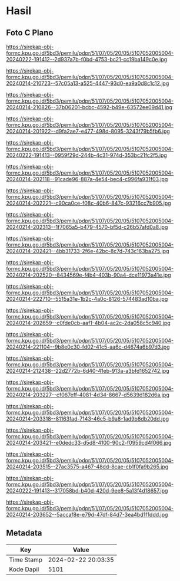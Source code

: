 # Hasil

## Foto C Plano

https://sirekap-obj-formc.kpu.go.id/5bd3/pemilu/pdpr/51/07/05/20/05/5107052005004-20240222-191412--2d937a7b-f0bd-4753-bc21-cc19ba149c0e.jpg

https://sirekap-obj-formc.kpu.go.id/5bd3/pemilu/pdpr/51/07/05/20/05/5107052005004-20240214-210723--57c05a13-a525-4447-93d0-ea9a0d8c1c12.jpg

https://sirekap-obj-formc.kpu.go.id/5bd3/pemilu/pdpr/51/07/05/20/05/5107052005004-20240214-210826--37b06201-bcbc-4592-b49e-63572ee09d41.jpg

https://sirekap-obj-formc.kpu.go.id/5bd3/pemilu/pdpr/51/07/05/20/05/5107052005004-20240214-201922--d9fa2ae7-e477-498d-8095-3243f79b5fb6.jpg

https://sirekap-obj-formc.kpu.go.id/5bd3/pemilu/pdpr/51/07/05/20/05/5107052005004-20240222-191413--0959f29d-244b-4c31-974d-353bc21fc2f5.jpg

https://sirekap-obj-formc.kpu.go.id/5bd3/pemilu/pdpr/51/07/05/20/05/5107052005004-20240214-202118--91cade96-887a-4e54-bec4-c996fa931f03.jpg

https://sirekap-obj-formc.kpu.go.id/5bd3/pemilu/pdpr/51/07/05/20/05/5107052005004-20240214-202221--c90ca0ce-f08c-40b6-847c-93216cc7b905.jpg

https://sirekap-obj-formc.kpu.go.id/5bd3/pemilu/pdpr/51/07/05/20/05/5107052005004-20240214-202313--1f7065a5-b479-4570-bf5d-c26b57afd0a8.jpg

https://sirekap-obj-formc.kpu.go.id/5bd3/pemilu/pdpr/51/07/05/20/05/5107052005004-20240214-202421--4bb31733-2f6e-42bc-8c7d-743c163ba275.jpg

https://sirekap-obj-formc.kpu.go.id/5bd3/pemilu/pdpr/51/07/05/20/05/5107052005004-20240214-202520--8434569e-f4b4-403b-90a4-dce11973a41e.jpg

https://sirekap-obj-formc.kpu.go.id/5bd3/pemilu/pdpr/51/07/05/20/05/5107052005004-20240214-222710--5515a31e-1b2c-4a0c-8126-574483ad10ba.jpg

https://sirekap-obj-formc.kpu.go.id/5bd3/pemilu/pdpr/51/07/05/20/05/5107052005004-20240214-202659--c0fde0cb-aaf1-4b04-ac2c-2da058c5c940.jpg

https://sirekap-obj-formc.kpu.go.id/5bd3/pemilu/pdpr/51/07/05/20/05/5107052005004-20240214-221104--9b8e0c30-fd02-41c5-aa6c-d4674a6b97d3.jpg

https://sirekap-obj-formc.kpu.go.id/5bd3/pemilu/pdpr/51/07/05/20/05/5107052005004-20240214-212438--22d2772b-6d40-41eb-913a-a3bfd1652742.jpg

https://sirekap-obj-formc.kpu.go.id/5bd3/pemilu/pdpr/51/07/05/20/05/5107052005004-20240214-203227--cf067eff-4081-4d34-8667-d5639d182d6a.jpg

https://sirekap-obj-formc.kpu.go.id/5bd3/pemilu/pdpr/51/07/05/20/05/5107052005004-20240214-203318--81163fad-7143-46c5-b9a8-1ad9b8db20dd.jpg

https://sirekap-obj-formc.kpu.go.id/5bd3/pemilu/pdpr/51/07/05/20/05/5107052005004-20240214-203421--e0dedc33-d5d8-4100-90c2-f0959cd4f066.jpg

https://sirekap-obj-formc.kpu.go.id/5bd3/pemilu/pdpr/51/07/05/20/05/5107052005004-20240214-203515--27ac3575-a467-48dd-8cae-cb1f0fa9b265.jpg

https://sirekap-obj-formc.kpu.go.id/5bd3/pemilu/pdpr/51/07/05/20/05/5107052005004-20240222-191413--317058bd-b40d-420d-9ee8-5a13f4d18657.jpg

https://sirekap-obj-formc.kpu.go.id/5bd3/pemilu/pdpr/51/07/05/20/05/5107052005004-20240214-203652--5accaf8e-e79d-47df-84d7-3ea4bd1f1ddd.jpg


## Metadata

| Key        | Value               |
| ---------- | ------------------- |
| Time Stamp | 2024-02-22 20:03:35 |
| Kode Dapil | 5101                |



